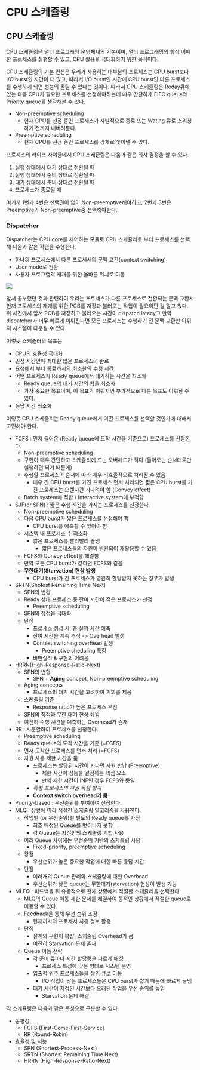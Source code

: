 # CPU 스케쥴링

## CPU 스케쥴링

CPU 스케쥴링은 멀티 프로그래밍 운영체제의 기본이며, 멀티 프로그래밍의 항상 어떠한 프로세스를 실행할 수 있고, CPU 활용을 극대화하기 위한 목적이다.

CPU 스케쥴링의 기본 컨셉은 우리가 사용하는 대부분의 프로세스는 CPU burst보다 I/O burst인 시간이 더 많고, 따라서 I/O burst인 시간에 CPU burst인 다른 프로세스를 수행하게 되면 성능의 올릴 수 있다는 것이다. 따라서 CPU 스케쥴링은 Reday큐에 있는 다음 CPU가 필요한 프로세스를 선정해야하는데 매우 간단하게 FIFO queue와 Priority queue를 생각해볼 수 있다.

* Non-preemptive scheduling
  * 현재 CPU를 선점 중인 프로세스가 자발적으로 종료 또는 Wating 큐로 스위칭하기 전까지 내버려둔다.
* Preemptive scheduling
  * 현재 CPU를 선점 중인 프로세스를 강제로 쫓아낼 수 있다.

프로세스의 라이프 사이클에서 CPU 스케쥴링은 다음과 같은 의사 결정을 할 수 있다.

1. 실행 상태에서 대기 상태로 전환될 때
2. 실행 상태에서 준비 상태로 전환될 때
3. 대기 상태에서 준비 상태로 전환될 때
4. 프로세스가 종료될 때

여기서 1번과 4번은 선택권이 없이 Non-preemptive해야하고, 2번과 3번은 Preemptive와 Non-preemptive중 선택해야한다.

### Dispatcher

Dispatcher는 CPU core를 제어하는 모듈로 CPU 스케쥴러로 부터 프로세스를 선택해 다음과 같은 작업을 수행한다.

* 하나의 프로세스에서 다른 프로세서의 문맥 교환\(context switching\)
* User mode로 전환
* 사용자 프로그램의 재개를 위한 올바른 위치로 이동

![](https://i.imgur.com/A54k7Ra.png)

앞서 공부했던 것과 관련하여 우리는 프로세스가 다른 프로세스로 전환되는 문맥 교환시 현재 프로세스의 재개를 위한 PCB를 저장과 불러오는 작업이 필요하단 걸 알고 있다. 위 사진에서 앞서 PCB를 저장하고 불러오는 시간이 dispatch latecy고 만약 dispatcher가 너무 빠르게 이뤄진다면 모든 프로세스는 수행하기 전 문맥 교환만 이뤄져 시스템이 다운될 수 있다.

이렇듯 스케쥴러의 목표는

* CPU의 효율성 극대화
* 일정 시간안에 최대한 많은 프로세스의 완료
* 요청에서 부터 종료까지의 최소한의 수행 시간
* 어떤 프로세스가 Ready queue에서 대기하는 시간을 최소화
  * Ready queue의 대기 시간의 합을 최소화
  * 가장 중요한 목표이며, 이 목표가 이뤄지면 부과적으로 다른 목표도 이뤄질 수 있다.
* 응답 시간 최소화

이렇듯 CPU 스케쥴리는 Ready queue에서 어떤 프로세스를 선택할 것인가에 대해서 고민해야 한다.

* FCFS : 먼저 들어온 \(Ready queue에 도착 시간을 기준으로\) 프로세스를 선정한다.
  * Non-preemptive scheduling
  * 구현이 매우 간단하고 스케쥴리에 드는 오버헤드가 적다 \(들어오는 순서대로만 실행하면 되기 때문에\)
  * 수행할 프로세스의 순서에 따라 매우 비효율적으로 처리될 수 있음
    * 매우 긴 CPU burst를 가진 프로세스 먼저 처리되면 짧은 CPU burst를 가진 프로세스는 오랜시간 기다려야 함 \(Convoy effect\)
  * Batch system에 적합 / Interactive system에 부적합
* SJF\(or SPN\) : 짧은 수행 시간을 가지는 프로세스를 선정한다.
  * Non-preemptive scheduling
  * 다음 CPU burst가 짧은 프로세스를 선정해야 함
    * CPU burst를 예측할 수 있어야 함
  * 시스템 내 프로세스 수 최소화
    * 짧은 프로세스를 빨리빨리 끝냄
      * 짧은 프로세스들의 자원이 반환되어 재활용할 수 있음
  * FCFS의 Convoy effect를 해결함
  * 만약 모든 CPU burst가 같다면 FCFS와 같음
  * **무한대기\(Starvation\) 현상 발생**
    * CPU burst가 긴 프로세스가 영원히 할당받지 못하는 경우가 발생
* SRTN\(Shotest Remaining Time Next\)
  * SPN의 변경
  * Ready 상태 프로세스 중 잔여 시간이 적은 프로세스가 선점
    * Preemptive scheduling
  * SPN의 장점을 극대화
  * 단점
    * 프로세스 생성 시, 총 실행 시간 예측
    * 잔여 시간을 계속 추적 -&gt; Overhead 발생
    * Context switching overhead 발생
      * Preemptive sheduling 특징
    * 비현실적 & 구현의 어려움
* HRRN\(High-Response-Ratio-Next\)
  * SPN의 변형
    * SPN + **Aging** concept, Non-preemptive scheduling
  * Aging concepts
    * 프로세스의 대기 시간을 고려하여 기회를 제공
  * 스케줄링 기준
    * Response ratio가 높은 프로세스 우선
  * SPN의 장점과 무한 대기 현상 예방
  * 여전히 수행 시간을 예측하는 Overhead가 존재
* RR : 시분할하여 프로세스를 선정한다.
  * Preemptive scheduling
  * Ready queue의 도착 시간을 기준 \(=FCFS\)
  * 먼저 도착한 프로세스를 먼저 처리 \(=FCFS\)
  * 자원 사용 제한 시간을 둠
    * 프로세스는 할당된 시간이 지나면 자원 반납 \(Preemptive\)
      * 제한 시간이 성능을 결정하는 핵심 요소
      * 만약 제한 시간이 INF인 경우 FCFS와 동일
    * _특정 프로세스의 자원 독점 방지_
    * **Context switch overhead가 큼**
* Priority-based : 우선순위를 부여하여 선정한다.
* MLQ : 상황에 따라 적절한 스케쥴링 알고리즘을 사용한다.
  * 작업별 \(or 우선순위\)별 별도의 Ready queue를 가짐
    * 최초 배정된 Queue를 벗어나지 못함
    * 각 Queue는 자신만의 스케줄링 기법 사용
  * 여러 Queue 사이에는 우선순위 기반의 스케줄링 사용
    * Fixed-priority, preemptive scheduling
  * 장점
    * 우선순위가 높은 중요한 작업에 대한 빠른 응답 시간
  * 단점
    * 여러개의 Queue 관리와 스케줄링에 대한 Overhead
    * 우선순위가 낮은 queue는 무한대기\(starvation\) 현상이 발생 가능
* MLFQ : 피드백을 줘 유동적으로 현재 상황에서 적절한 스케쥴리을 선택한다.
  * MLQ의 Queue 이동 제한 문제를 해결하여 동적인 상황에서 적절한 queue로 이동할 수 있다.
  * Feedback을 통해 우선 순위 조정
    * 현재까지의 프로세서 사용 정보 활용
  * 단점
    * 설계와 구현이 복잡, 스케줄링 Overhead가 큼
    * 여전히 Starvation 문제 존재
  * Queue 이동 전략
    * 각 준비 큐마다 시간 할당량을 다르게 배정
      * 프로세스 특성에 맞는 형태로 시스템 운영
    * 입출력 위주 프로세스들을 상위 큐로 이동
      * I/O 작업이 많은 프로세스들은 CPU burst가 짧기 때문에 빠르게 끝냄
    * 대기 시간이 지정된 시간보다 오래된 작업을 우선 순위를 높임
      * Starvation 문제 해결

각 스케쥴링은 다음과 같은 특성으로 구분할 수 있다.

* 공평성
  * FCFS \(First-Come-First-Service\)
  * RR \(Round-Robin\)
* 효율성 및 서능
  * SPN \(Shortest-Process-Next\)
  * SRTN \(Shortest Remaining Time Next\)
  * HRRN \(High-Response-Ratio-Next\)

